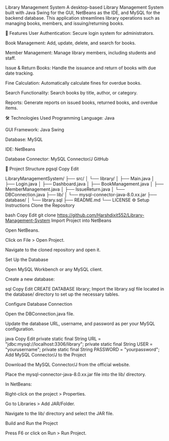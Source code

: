  Library Management System
A desktop-based Library Management System built with Java Swing for the GUI, NetBeans as the IDE, and MySQL for the backend database. This application streamlines library operations such as managing books, members, and issuing/returning books.

🚀 Features
User Authentication: Secure login system for administrators.

Book Management: Add, update, delete, and search for books.

Member Management: Manage library members, including students and staff.

Issue & Return Books: Handle the issuance and return of books with due date tracking.

Fine Calculation: Automatically calculate fines for overdue books.

Search Functionality: Search books by title, author, or category.

Reports: Generate reports on issued books, returned books, and overdue items.

🛠️ Technologies Used
Programming Language: Java

GUI Framework: Java Swing

Database: MySQL

IDE: NetBeans

Database Connector: MySQL Connector/J
GitHub

📂 Project Structure
pgsql
Copy
Edit

LibraryManagementSystem/
├── src/
│   └── library/
│       ├── Main.java
│       ├── Login.java
│       ├── Dashboard.java
│       ├── BookManagement.java
│       ├── MemberManagement.java
│       ├── IssueReturn.java
│       └── DBConnection.java
├── lib/
│   └── mysql-connector-java-8.0.xx.jar
├── database/
│   └── library.sql
├── README.md
└── LICENSE
⚙️ Setup Instructions
Clone the Repository

bash
Copy
Edit
git clone https://github.com/Harshdixit552/Library-Management-System
Import Project into NetBeans

Open NetBeans.

Click on File > Open Project.

Navigate to the cloned repository and open it.

Set Up the Database

Open MySQL Workbench or any MySQL client.

Create a new database:

sql
Copy
Edit
CREATE DATABASE library;
Import the library.sql file located in the database/ directory to set up the necessary tables.

Configure Database Connection

Open the DBConnection.java file.

Update the database URL, username, and password as per your MySQL configuration.

java
Copy
Edit
private static final String URL = "jdbc:mysql://localhost:3306/library";
private static final String USER = "yourusername";
private static final String PASSWORD = "yourpassword";
Add MySQL Connector/J to the Project

Download the MySQL Connector/J from the official website.

Place the mysql-connector-java-8.0.xx.jar file into the lib/ directory.

In NetBeans:

Right-click on the project > Properties.

Go to Libraries > Add JAR/Folder.

Navigate to the lib/ directory and select the JAR file.

Build and Run the Project

Press F6 or click on Run > Run Project.
